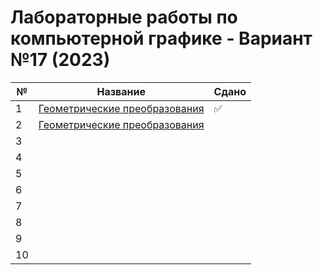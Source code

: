 # Лабораторные работы по компьютерной графике - Вариант №17 (2023)

| № | Название | Сдано |  
| --- | --- | --- |
| 1 | [Геометрические преобразования](https://github.com/XTDimasXT/BMSTU-CG/tree/master/lab_01) | ✅ |
| 2 | [Геометрические преобразования](https://github.com/XTDimasXT/BMSTU-CG/tree/master/lab_02) | |
| 3 |  |  |
| 4 |  |  |
| 5 |  |  |
| 6 |  |  |
| 7 |  |  |
| 8 |  |  |
| 9 |  |  |
| 10 |  |  |
